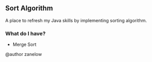 ## Sort Algorithm
A place to refresh my Java skills by implementing sorting algorithm.

### What do I have?
* Merge Sort

@author zanelow